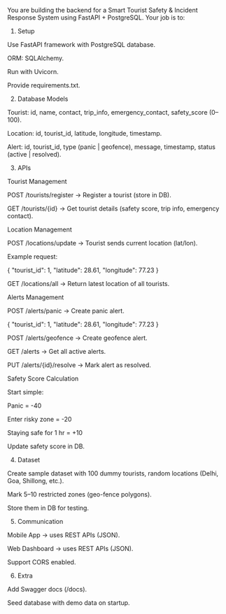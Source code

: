 You are building the backend for a Smart Tourist Safety & Incident Response System using FastAPI + PostgreSQL.
Your job is to:

1. Setup

Use FastAPI framework with PostgreSQL database.

ORM: SQLAlchemy.

Run with Uvicorn.

Provide requirements.txt.

2. Database Models

Tourist: id, name, contact, trip_info, emergency_contact, safety_score (0–100).

Location: id, tourist_id, latitude, longitude, timestamp.

Alert: id, tourist_id, type (panic | geofence), message, timestamp, status (active | resolved).

3. APIs

Tourist Management

POST /tourists/register → Register a tourist (store in DB).

GET /tourists/{id} → Get tourist details (safety score, trip info, emergency contact).

Location Management

POST /locations/update → Tourist sends current location (lat/lon).

Example request:

{ "tourist_id": 1, "latitude": 28.61, "longitude": 77.23 }


GET /locations/all → Return latest location of all tourists.

Alerts Management

POST /alerts/panic → Create panic alert.

{ "tourist_id": 1, "latitude": 28.61, "longitude": 77.23 }


POST /alerts/geofence → Create geofence alert.

GET /alerts → Get all active alerts.

PUT /alerts/{id}/resolve → Mark alert as resolved.

Safety Score Calculation

Start simple:

Panic = -40

Enter risky zone = -20

Staying safe for 1 hr = +10

Update safety score in DB.

4. Dataset

Create sample dataset with 100 dummy tourists, random locations (Delhi, Goa, Shillong, etc.).

Mark 5–10 restricted zones (geo-fence polygons).

Store them in DB for testing.

5. Communication

Mobile App → uses REST APIs (JSON).

Web Dashboard → uses REST APIs (JSON).

Support CORS enabled.

6. Extra

Add Swagger docs (/docs).

Seed database with demo data on startup.